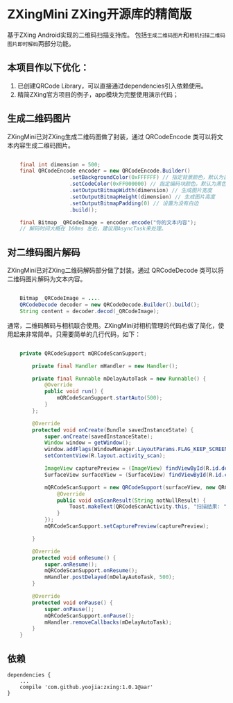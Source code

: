 # ZXingMini ZXing开源库的精简版

基于ZXing Android实现的二维码扫描支持库。
包括`生成二维码图片`和`相机扫描二维码图片即时解码`两部分功能。

## 本项目作以下优化：

1. 已创建QRCode Library，可以直接通过dependencies引入依赖使用。
2. 精简ZXing官方项目的例子，app模块为完整使用演示代码；


## 生成二维码图片

ZXingMini已对ZXing生成二维码图做了封装，通过 QRCodeEncode 类可以将文本内容生成二维码图片。

```java

    final int dimension = 500;
    final QRCodeEncode encoder = new QRCodeEncode.Builder()
                    .setBackgroundColor(0xFFFFFF) // 指定背景颜色，默认为白色
                    .setCodeColor(0xFF000000) // 指定编码块颜色，默认为黑色
                    .setOutputBitmapWidth(dimension) // 生成图片宽度
                    .setOutputBitmapHeight(dimension) // 生成图片高度
                    .setOutputBitmapPadding(0) // 设置为没有白边
                    .build();

    final Bitmap _QRCodeImage = encoder.encode("你的文本内容");
    // 解码时间大概在 160ms 左右，建议用AsyncTask来处理。

```

## 对二维码图片解码

ZXingMini已对ZXing二维码解码部分做了封装。通过 QRCodeDecode 类可以将二维码图片解码为文本内容。

```java

    Bitmap _QRCodeImage = ....
    QRCodeDecode decoder = new QRCodeDecode.Builder().build();
    String content = decoder.decod(_QRCodeImage);

```

通常，二维码解码与相机联合使用。ZXingMini对相机管理的代码也做了简化，使用起来非常简单。只需要简单的几行代码，如下：

```java

    private QRCodeSupport mQRCodeScanSupport;

        private final Handler mHandler = new Handler();

        private final Runnable mDelayAutoTask = new Runnable() {
            @Override
            public void run() {
                mQRCodeScanSupport.startAuto(500);
            }
        };

        @Override
        protected void onCreate(Bundle savedInstanceState) {
            super.onCreate(savedInstanceState);
            Window window = getWindow();
            window.addFlags(WindowManager.LayoutParams.FLAG_KEEP_SCREEN_ON);
            setContentView(R.layout.activity_scan);

            ImageView capturePreview = (ImageView) findViewById(R.id.decode_preview);
            SurfaceView surfaceView = (SurfaceView) findViewById(R.id.capture_preview_view);

            mQRCodeScanSupport = new QRCodeSupport(surfaceView, new QRCodeSupport.OnResultListener() {
                @Override
                public void onScanResult(String notNullResult) {
                    Toast.makeText(QRCodeScanActivity.this, "扫描结果: " + notNullResult, Toast.LENGTH_SHORT).show();
                }
            });
            mQRCodeScanSupport.setCapturePreview(capturePreview);

        }

        @Override
        protected void onResume() {
            super.onResume();
            mQRCodeScanSupport.onResume();
            mHandler.postDelayed(mDelayAutoTask, 500);
        }

        @Override
        protected void onPause() {
            super.onPause();
            mQRCodeScanSupport.onPause();
            mHandler.removeCallbacks(mDelayAutoTask);
        }
    }

```

## 依赖

    dependencies {
        ...
        compile 'com.github.yoojia:zxing:1.0.1@aar'
    }
